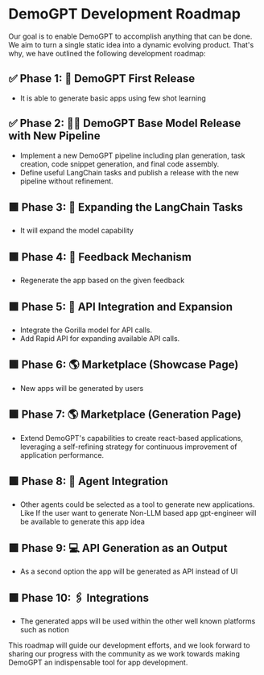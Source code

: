 # DemoGPT Development Roadmap

Our goal is to enable DemoGPT to accomplish anything that can be done. We aim to turn a single static idea into a dynamic evolving product. That's why, we have outlined the following development roadmap:

## ✅ Phase 1: 🐣 DemoGPT First Release

- It is able to generate basic apps using few shot learning

## ✅ Phase 2: 👶🏻 DemoGPT Base Model Release with New Pipeline

- Implement a new DemoGPT pipeline including plan generation, task creation, code snippet generation, and final code assembly.
- Define useful LangChain tasks and publish a release with the new pipeline without refinement.

## 🟩 Phase 3: 🦜 Expanding the LangChain Tasks

- It will expand the model capability

## 🟩 Phase 4: 💬 Feedback Mechanism

- Regenerate the app based on the given feedback

## 🟩 Phase 5: 🦍 API Integration and Expansion

- Integrate the Gorilla model for API calls.
- Add Rapid API for expanding available API calls.

## 🟩 Phase 6: 🌎 Marketplace (Showcase Page)

- New apps will be generated by users

## 🟩 Phase 7: 🌎 Marketplace (Generation Page)

- Extend DemoGPT's capabilities to create react-based applications, leveraging a self-refining strategy for continuous improvement of application performance.

## 🟩 Phase 8: 🤖 Agent Integration

- Other agents could be selected as a tool to generate new applications. Like If the user want to generate Non-LLM based app gpt-engineer will be available to generate this app idea

## 🟩 Phase 9: 💻 API Generation as an Output

- As a second option the app will be generated as API instead of UI

## 🟩 Phase 10: 🖇️ Integrations

- The generated apps will be used within the other well known platforms such as notion


This roadmap will guide our development efforts, and we look forward to sharing our progress with the community as we work towards making DemoGPT an indispensable tool for app development.